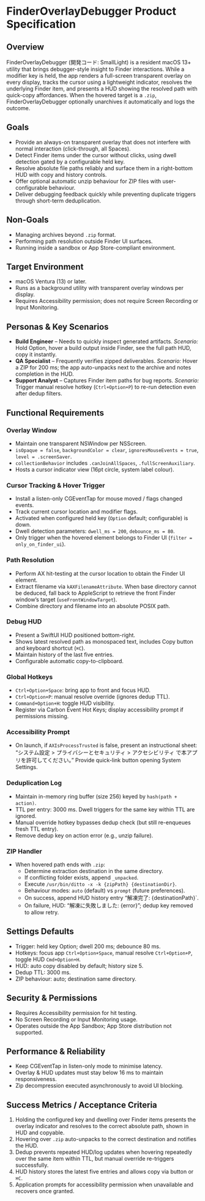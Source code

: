 # FinderOverlayDebugger Product Specification

## Overview
FinderOverlayDebugger (開発コード: SmallLight) is a resident macOS 13+ utility that brings debugger-style insight to Finder interactions. While a modifier key is held, the app renders a full-screen transparent overlay on every display, tracks the cursor using a lightweight indicator, resolves the underlying Finder item, and presents a HUD showing the resolved path with quick-copy affordances. When the hovered target is a `.zip`, FinderOverlayDebugger optionally unarchives it automatically and logs the outcome.

## Goals
- Provide an always-on transparent overlay that does not interfere with normal interaction (click-through, all Spaces).
- Detect Finder items under the cursor without clicks, using dwell detection gated by a configurable held key.
- Resolve absolute file paths reliably and surface them in a right-bottom HUD with copy and history controls.
- Offer optional automatic unzip behaviour for ZIP files with user-configurable behaviour.
- Deliver debugging feedback quickly while preventing duplicate triggers through short-term deduplication.

## Non-Goals
- Managing archives beyond `.zip` format.
- Performing path resolution outside Finder UI surfaces.
- Running inside a sandbox or App Store-compliant environment.

## Target Environment
- macOS Ventura (13) or later.
- Runs as a background utility with transparent overlay windows per display.
- Requires Accessibility permission; does not require Screen Recording or Input Monitoring.

## Personas & Key Scenarios
- **Build Engineer** – Needs to quickly inspect generated artifacts. *Scenario:* Hold Option, hover a build output inside Finder, see the full path HUD, copy it instantly.
- **QA Specialist** – Frequently verifies zipped deliverables. *Scenario:* Hover a ZIP for 200 ms; the app auto-unpacks next to the archive and notes completion in the HUD.
- **Support Analyst** – Captures Finder item paths for bug reports. *Scenario:* Trigger manual resolve hotkey (`Ctrl+Option+P`) to re-run detection even after dedup filters.

## Functional Requirements
### Overlay Window
- Maintain one transparent NSWindow per NSScreen.
- `isOpaque = false`, `backgroundColor = clear`, `ignoresMouseEvents = true`, `level = .screenSaver`.
- `collectionBehavior` includes `.canJoinAllSpaces`, `.fullScreenAuxiliary`.
- Hosts a cursor indicator view (16pt circle, system label colour).

### Cursor Tracking & Hover Trigger
- Install a listen-only CGEventTap for mouse moved / flags changed events.
- Track current cursor location and modifier flags.
- Activated when configured held key (`Option` default; configurable) is down.
- Dwell detection parameters: `dwell_ms = 200`, `debounce_ms = 80`.
- Only trigger when the hovered element belongs to Finder UI (`filter = only_on_finder_ui`).

### Path Resolution
- Perform AX hit-testing at the cursor location to obtain the Finder UI element.
- Extract filename via `kAXFilenameAttribute`. When base directory cannot be deduced, fall back to AppleScript to retrieve the front Finder window’s target (`useFrontWindowTarget`).
- Combine directory and filename into an absolute POSIX path.

### Debug HUD
- Present a SwiftUI HUD positioned bottom-right.
- Shows latest resolved path as monospaced text, includes Copy button and keyboard shortcut (`⌘C`).
- Maintain history of the last five entries.
- Configurable automatic copy-to-clipboard.

### Global Hotkeys
- `Ctrl+Option+Space`: bring app to front and focus HUD.
- `Ctrl+Option+P`: manual resolve override (ignores dedup TTL).
- `Command+Option+H`: toggle HUD visibility.
- Register via Carbon Event Hot Keys; display accessibility prompt if permissions missing.

### Accessibility Prompt
- On launch, if `AXIsProcessTrusted` is false, present an instructional sheet: “システム設定 > プライバシーとセキュリティ > アクセシビリティ で本アプリを許可してください。” Provide quick-link button opening System Settings.

### Deduplication Log
- Maintain in-memory ring buffer (size 256) keyed by `hash(path + action)`.
- TTL per entry: 3000 ms. Dwell triggers for the same key within TTL are ignored.
- Manual override hotkey bypasses dedup check (but still re-enqueues fresh TTL entry).
- Remove dedup key on action error (e.g., unzip failure).

### ZIP Handler
- When hovered path ends with `.zip`:
  - Determine extraction destination in the same directory.
  - If conflicting folder exists, append `_unpacked`.
  - Execute `/usr/bin/ditto -x -k {zipPath} {destinationDir}`.
  - Behaviour modes: `auto` (default) vs `prompt` (future preferences).
  - On success, append HUD history entry “解凍完了: {destinationPath}`.
  - On failure, HUD: “解凍に失敗しました: {error}”; dedup key removed to allow retry.

## Settings Defaults
- Trigger: held key Option; dwell 200 ms; debounce 80 ms.
- Hotkeys: focus app `Ctrl+Option+Space`, manual resolve `Ctrl+Option+P`, toggle HUD `Cmd+Option+H`.
- HUD: auto copy disabled by default; history size 5.
- Dedup TTL: 3000 ms.
- ZIP behaviour: auto; destination same directory.

## Security & Permissions
- Requires Accessibility permission for hit testing.
- No Screen Recording or Input Monitoring usage.
- Operates outside the App Sandbox; App Store distribution not supported.

## Performance & Reliability
- Keep CGEventTap in listen-only mode to minimise latency.
- Overlay & HUD updates must stay below 16 ms to maintain responsiveness.
- Zip decompression executed asynchronously to avoid UI blocking.

## Success Metrics / Acceptance Criteria
1. Holding the configured key and dwelling over Finder items presents the overlay indicator and resolves to the correct absolute path, shown in HUD and copyable.
2. Hovering over `.zip` auto-unpacks to the correct destination and notifies the HUD.
3. Dedup prevents repeated HUD/log updates when hovering repeatedly over the same item within TTL, but manual override re-triggers successfully.
4. HUD history stores the latest five entries and allows copy via button or `⌘C`.
5. Application prompts for accessibility permission when unavailable and recovers once granted.
